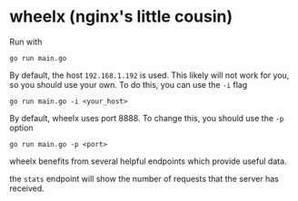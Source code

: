 # wheelx (nginx's little cousin)

Run with

`go run main.go`

By default, the host `192.168.1.192` is used. This likely will not work for you, so you should use your own. To do this, you can use the `-i` flag

`go run main.go -i <your_host>`

By default, wheelx uses port 8888. To change this, you should use the `-p` option

`go run main.go -p <port>`

wheelx benefits from several helpful endpoints which provide useful data.

the `stats` endpoint will show the number of requests that the server has received.
